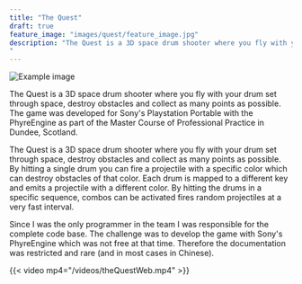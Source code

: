 ```yaml
---
title: "The Quest"
draft: true
feature_image: "images/quest/feature_image.jpg"
description: "The Quest is a 3D space drum shooter where you fly with your drum set through space, destroy obstacles and collect as many points as possible. The game was developed for Sony's Playstation Portable with the PhyreEngine as part of the Master Course of Professional Practice in Dundee, Scotland.
"
---
```


![Example image](/images/gunbus/testComment.png )

The Quest is a 3D space drum shooter where you fly with your drum set through space, destroy obstacles and collect as many points as possible. The game was developed for Sony's Playstation Portable with the PhyreEngine as part of the Master Course of Professional Practice in Dundee, Scotland.

The Quest is a 3D space drum shooter where you fly with your drum set through space, destroy obstacles and collect as many points as possible. By hitting a single drum you can fire a projectile with a specific color which can destroy obstacles of that color. Each drum is mapped to a different key and emits a projectile with a different color. By hitting the drums in a specific sequence, combos can be activated fires random projectiles at a very fast interval. 

Since I was the only programmer in the team I was responsible for the complete code base. The challenge was to develop the game with Sony's PhyreEngine which was not free at that time. Therefore the documentation was restricted and rare (and in most cases in Chinese). 

{{< video mp4="/videos/theQuestWeb.mp4" >}}